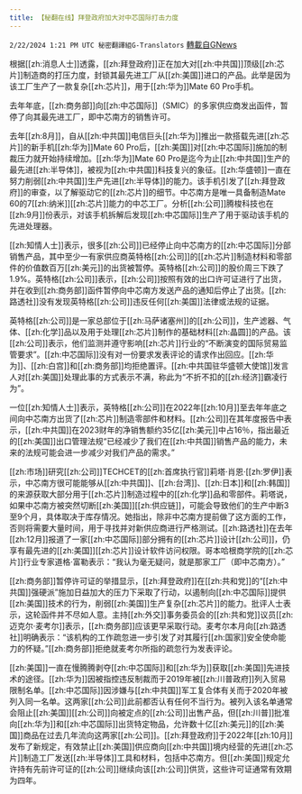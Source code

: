 ```yaml
---
title: 【秘翻在线】拜登政府加大对中芯国际打击力度
---
```

`2/22/2024 1:21 PM UTC 秘密翻譯組G-Translators` [轉載自GNews](https://gnews.org/articles/2332304)

根据[[zh:消息人士]]透露，[[zh:拜登政府]]正在加大对[[zh:中共国]]顶级[[zh:芯片]]制造商的打压力度，封锁其最先进工厂从[[zh:美国]]进口的产品。此举是因为该工厂生产了一款复杂[[zh:芯片]]，用于[[zh:华为]]Mate 60 Pro手机。

去年年底，[[zh:商务部]]向[[zh:中芯国际]]（SMIC）的多家供应商发出函件，暂停了向其最先进工厂，即中芯南方的销售许可。

去年[[zh:8月]]，自从[[zh:中共国]]电信巨头[[zh:华为]]推出一款搭载先进[[zh:芯片]]的新手机[[zh:华为]]Mate 60 Pro后，[[zh:美国]]对[[zh:中芯国际]]施加的制裁压力就开始持续增加。[[zh:华为]]Mate 60 Pro是迄今为止[[zh:中共国]]生产的最先进[[zh:半导体]]，被视为[[zh:中共国]]科技复兴的象征。[[zh:华盛顿]]一直在努力削弱[[zh:中共国]]生产先进[[zh:半导体]]的能力。该手机引发了[[zh:拜登政府]]的审查，以了解驱动它的[[zh:芯片]]的细节。中芯南方是唯一具备制造Mate 60的7[[zh:纳米]][[zh:芯片]]能力的中芯工厂。分析[[zh:公司]]腾梭科技也在[[zh:9月]]份表示，对该手机拆解后发现[[zh:中芯国际]]生产了用于驱动该手机的先进处理器。

[[zh:知情人士]]表示，很多[[zh:公司]]已经停止向中芯南方的[[zh:中芯国际]]分部销售产品，其中至少一有家供应商英特格[[zh:公司]]的[[zh:芯片]]制造材料和零部件的价值数百万[[zh:美元]]的出货被暂停。英特格[[zh:公司]]的股价周三下跌了1.9%。英特格[[zh:公司]]表示，[[zh:公司]]按照有效的出口许可证进行了出货，并在收到[[zh:商务部]]函件暂停向中芯南方发送产品的通知后停止了出货。[[zh:路透社]]没有发现英特格[[zh:公司]]违反任何[[zh:美国]]法律或法规的证据。

英特格[[zh:公司]]是一家总部位于[[zh:马萨诸塞州]]的[[zh:公司]]，生产滤器、气体、[[zh:化学]]品以及用于处理[[zh:芯片]]制作的基础材料[[zh:晶圆]]的产品。该[[zh:公司]]表示，他们监测并遵守影响[[zh:芯片]]行业的“不断演变的国际贸易监管要求”。[[zh:中芯国际]]没有对一份要求发表评论的请求作出回应。[[zh:华为]]、[[zh:白宫]]和[[zh:商务部]]均拒绝置评。[[zh:中共国驻华盛顿大使馆]]发言人对[[zh:美国]]处理此事的方式表示不满，称此为“不折不扣的[[zh:经济]]霸凌行为”。

一位[[zh:知情人士]]表示，英特格[[zh:公司]]在2022年[[zh:10月]]至去年年底之间向中芯南方出货了[[zh:芯片]]制造零部件和材料。[[zh:公司]]在其年度报告中表示，[[zh:中共国]]在2023财年的净销售额约35亿[[zh:美元]]中占16％，指出最近的[[zh:美国]]出口管理法规“已经减少了我们在[[zh:中共国]]销售产品的能力，未来的法规可能会进一步减少对我们产品的需求。”

[[zh:市场]]研究[[zh:公司]]TECHCET的[[zh:首席执行官]]莉塔·肖恩·[[zh:罗伊]]表示，中芯南方很可能能够从[[zh:中共国]]、[[zh:台湾]]、[[zh:日本]]和[[zh:韩国]]的来源获取大部分用于[[zh:芯片]]制造过程中的[[zh:化学]]品和零部件。莉塔说，如果中芯南方被突然切断[[zh:美国]][[zh:供应链]]，可能会导致他们的生产中断3至9个月，具体取决于库存情况。她指出，除非中芯南方提前做了这方面的工作，否则将需要大量时间，用于寻找并对新供应商进行严格测试。[[zh:路透社]]在去年[[zh:12月]]报道了一家[[zh:中芯国际]]部分拥有的[[zh:芯片]]设计[[zh:公司]]，仍享有最先进的[[zh:美国]][[zh:芯片]]设计软件访问权限。哥本哈根商学院的[[zh:芯片]]行业专家道格·富勒表示：“我认为毫无疑问，就是那家工厂（即中芯南方）。”

[[zh:商务部]]暂停许可证的举措显示，[[zh:拜登政府]]在[[zh:共和党]]的“[[zh:中共国]]强硬派”施加日益加大的压力下采取了行动，以遏制向[[zh:中芯国际]]提供[[zh:美国]]技术的行为，削弱[[zh:美国]]生产复杂[[zh:芯片]]的能力。批评人士表示，这轮函件并不尽如人意。主持[[zh:外交]]事务委员会的[[zh:共和党]]议员[[zh:迈克尔·麦考尔]]表示，[[zh:商务部]]应该更早采取行动。麦考尔本月向[[zh:路透社]]明确表示：“该机构的工作疏忽进一步引发了对其履行[[zh:国家]]安全使命能力的怀疑。”[[zh:商务部]]拒绝就麦考尔所指的疏忽行为发表评论。

[[zh:美国]]一直在慢腾腾剥夺[[zh:中芯国际]]和[[zh:华为]]获取[[zh:美国]]先进技术的途径。[[zh:华为]]因被指控违反制裁而于2019年被[[zh:川普政府]]列入贸易限制名单。[[zh:中芯国际]]因涉嫌与[[zh:中共国]]军工复合体有关而于2020年被列入同一名单。这两家[[zh:公司]]此前都否认有任何不当行为。被列入该名单通常会阻止[[zh:美国]][[zh:公司]]向被定点的[[zh:公司]]出售产品，但[[zh:川普]]批准向[[zh:华为]]和[[zh:中芯国际]]出货特定物品，允许数十亿[[zh:美元]]的[[zh:美国]]商品在过去几年流向这两家[[zh:公司]]。[[zh:拜登政府]]于2022年[[zh:10月]]发布了新规定，有效禁止[[zh:美国]]供应商向[[zh:中共国]]境内经营的先进[[zh:芯片]]制造工厂发送[[zh:半导体]]工具和材料，包括中芯南方。但[[zh:美国]]规定允许持有先前许可证的[[zh:公司]]继续向该[[zh:公司]]供货，这些许可证通常有效期为四年。

